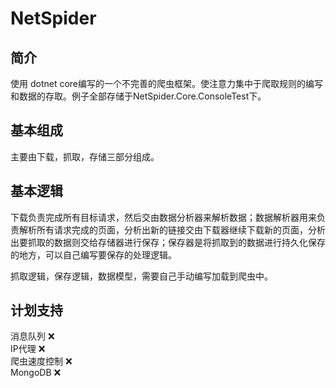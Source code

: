 # NetSpider

## 简介

使用 dotnet core编写的一个不完善的爬虫框架。使注意力集中于爬取规则的编写和数据的存取。例子全部存储于NetSpider.Core.ConsoleTest下。

## 基本组成

主要由下载，抓取，存储三部分组成。

## 基本逻辑

下载负责完成所有目标请求，然后交由数据分析器来解析数据；数据解析器用来负责解析所有请求完成的页面，分析出新的链接交由下载器继续下载新的页面，分析出要抓取的数据则交给存储器进行保存；保存器是将抓取到的数据进行持久化保存的地方，可以自己编写要保存的处理逻辑。

抓取逻辑，保存逻辑，数据模型，需要自己手动编写加载到爬虫中。

## 计划支持

消息队列 ❌  
IP代理 ❌  
爬虫速度控制 ❌  
MongoDB ❌
